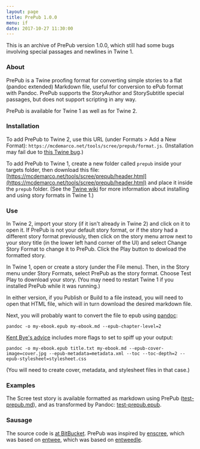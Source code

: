 ```yaml
---
layout: page
title: PrePub 1.0.0
menu: if
date: 2017-10-27 11:30:00
---
```

This is an archive of PrePub version 1.0.0, which still had some bugs involving special passages and newlines in Twine 1.

### About

PrePub is a Twine proofing format for converting simple stories to a flat (pandoc extended) Markdown file, useful for conversion to ePub format with Pandoc.
PrePub supports the StoryAuthor and StorySubtitle special passages, but does not support scripting in any way.

PrePub is available for Twine 1 as well as for Twine 2.

### Installation

To add PrePub to Twine 2, use this URL (under Formats > Add a New Format): `https://mcdemarco.net/tools/scree/prepub/format.js`.  (Installation may fail due to [this Twine bug](https://bitbucket.org/klembot/twinejs/issues/421/install-story-format-fails-with-certain).)

To add PrePub to Twine 1, create a new folder called `prepub` inside your targets folder, then download this file: [https://mcdemarco.net/tools/scree/prepub/header.html](https://mcdemarco.net/tools/scree/prepub/header.html) and place it inside the `prepub` folder.  (See the [Twine wiki](http://twinery.org/wiki/twine1:story_format#adding_formats) for more information about installing and using story formats in Twine 1.)

### Use

In Twine 2, import your story (if it isn't already in Twine 2) and click on it to open it.  If PrePub is not your default story format, or if the story had a different story format previously, then click on the story menu arrow next to your story title (in the lower left hand corner of the UI) and select Change Story Format to change it to PrePub.  Click the Play button to dowload the formatted story.  

In Twine 1, open or create a story (under the File menu).  Then, in the Story menu under Story Formats, select PrePub as the story format.  Choose Test Play to download your story.  (You may need to restart Twine 1 if you installed PrePub while it was running.)

In either version, if you Publish or Build to a file instead, you will need to open that HTML file, which will in turn download the desired markdown file.

Next, you will probably want to convert the file to epub using [pandoc](http://pandoc.org):

	pandoc -o my-ebook.epub my-ebook.md --epub-chapter-level=2

[Kent Bye's advice](https://puppet.com/blog/how-we-automated-our-ebook-builds-pandoc-and-kindlegen) includes more flags to set to spiff up your output:

	pandoc -o my-ebook.epub title.txt my-ebook.md --epub-cover-image=cover.jpg --epub-metadata=metadata.xml --toc --toc-depth=2 --epub-stylesheet=stylesheet.css

(You will need to create cover, metadata, and stylesheet files in that case.)

### Examples

The Scree test story is available formatted as markdown using PrePub ([test-prepub.md](/tools/scree/test-prepub.md)), and as transformed by Pandoc:  [test-prepub.epub](/tools/scree/test-prepub.epub).

### Sausage

The source code is [at BitBucket](https://bitbucket.org/mcdemarco/prepub).  PrePub was inspired by [enscree](/tools/scree/enscree/), which was based on [entwee](/tools/entwee/), which was based on [entweedle](http://www.maximumverbosity.net/twine/Entweedle/).

